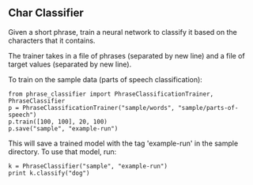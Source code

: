 Char Classifier
---------

Given a short phrase, train a neural network to classify it based on the characters that it contains.

The trainer takes in a file of phrases (separated by new line) and a file of target values (separated by new line).

To train on the sample data (parts of speech classification):

```
from phrase_classifier import PhraseClassificationTrainer, PhraseClassifier
p = PhraseClassificationTrainer("sample/words", "sample/parts-of-speech")
p.train([100, 100], 20, 100)
p.save("sample", "example-run")
```

This will save a trained model with the tag 'example-run' in the sample directory. To use that model, run:

```
k = PhraseClassifier("sample", "example-run")
print k.classify("dog")
```
